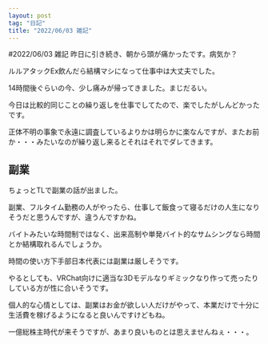 ```yaml
---
layout: post
tag: "日記"
title: "2022/06/03 雑記"
---
```


#2022/06/03 雑記
昨日に引き続き、朝から頭が痛かったです。病気か？

ルルアタックEx飲んだら結構マシになって仕事中は大丈夫でした。

14時間後ぐらいの今、少し痛みが帰ってきました。まじだるい。

今日は比較的同じことの繰り返しを仕事でしてたので、楽でしたがしんどかったです。

正体不明の事象で永遠に調査しているよりかは明らかに楽なんですが、またお前か・・・みたいなのが繰り返し来るとそれはそれでダレてきます。

## 副業
ちょっとTLで副業の話が出ました。

副業、フルタイム勤務の人がやったら、仕事して飯食って寝るだけの人生になりそうだと思うんですが、違うんですかね。

バイトみたいな時間制ではなく、出来高制や単発バイト的なサムシングなら時間とか結構取れるんでしょうか。

時間の使い方下手部日本代表には副業は厳しそうです。

やるとしても、VRChat向けに適当な3Dモデルなりギミックなり作って売ったりしている方が性に合いそうです。

個人的な心情としては、副業はお金が欲しい人だけがやって、本業だけで十分に生活費を稼げるようになると良いんですけどもね。

一億総株主時代が来そうですが、あまり良いものとは思えませんねぇ・・・。